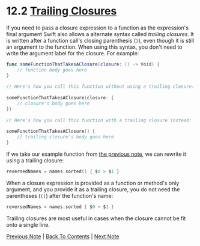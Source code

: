 # 12.2 [Trailing Closures](https://developer.apple.com/library/content/documentation/Swift/Conceptual/Swift_Programming_Language/Closures.html#//apple_ref/doc/uid/TP40014097-CH11-ID102)

If you need to pass a closure expression to a function as the expression's final argument Swift also allows a alternate syntax called *trailing closures*. It is written after a function call's closing parenthesis (`)`), even though it is still an argument to the function. When using this syntax, you don't need to write the argument label for the closure. For example:

```Swift
func someFunctionThatTakesAClosure(closure: () -> Void) {
    // function body goes here
}
 
// Here's how you call this function without using a trailing closure:
 
someFunctionThatTakesAClosure(closure: {
    // closure's body goes here
})
 
// Here's how you call this function with a trailing closure instead:
 
someFunctionThatTakesAClosure() {
    // trailing closure's body goes here
}
```

If we take our example function from [the previous note](/12%20-%20Closures/12.0%20-%20Closure%20Expressions.md), we can rewrite it using a trailing closure:

```Swift
reversedNames = names.sorted() { $0 > $1 }
```

When a closure expression is provided as a function or method's only argument, and you provide it as a trailing closure, you do not need the parentheses (`()`) after the function's name:

```Swift
reversedNames = names.sorted { $0 > $1 }
```

Trailing closures are most useful in cases when the closure cannot be fit onto a single line.

[Previous Note](../12%20-%20Closures/12.1%20-%20Closure%20Expressions.md) | [Back To Contents](https://github.com/Firanus/swift-language-guide-notes) |  [Next Note](../12%20-%20Closures/12.3%20-%20Capturing%20Values.md)